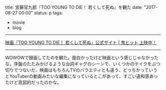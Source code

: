title: 宮藤官九郎『TOO YOUNG TO DIE！ 若くして死ぬ』を観た
date: "2017-08-27 00:00"
status: p
tags:
- movie
- blog
---

[映画『TOO YOUNG TO DIE！ 若くして死ぬ』公式サイト \| 鬼ヒット 上映中！](http://tooyoungtodie.jp/)

---

WOWOWで録画してたのを観た。面白かったけど映画という感じじゃなかったな。序盤のたたみかけるような台詞ギャグのシーンで、いくつかのテイクをぶつ切りでつないだ、映画はもちろんTVのバラエティとも違う、どっちかっていうとYouTuberの動画みたいな編集になっているとこがあって、すごい違和感あったけど意図的だったのかな。
